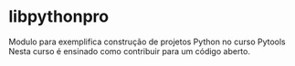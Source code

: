 # libpythonpro
Modulo para exemplifica construção de projetos Python no curso Pytools
Nesta curso é ensinado como contribuir para um código aberto.
